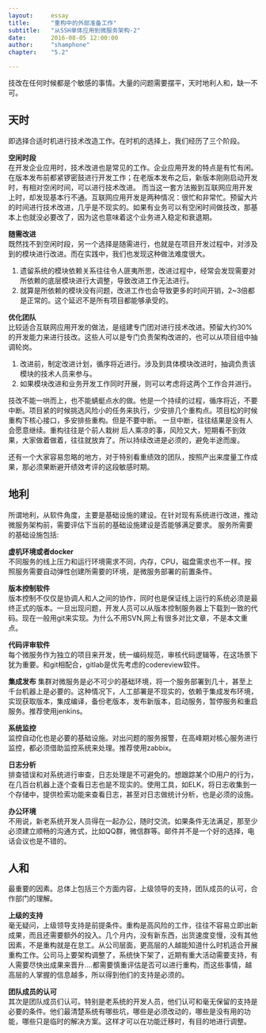 ```yaml
---
layout:     essay
title:      "重构中的外部准备工作"
subtitle:   "从SSH单体应用到微服务架构-2"
date:       2016-08-05 12:00:00
author:     "shamphone"
chapter:	"5.2"

---
```


技改在任何时候都是个敏感的事情。大量的问题需要摆平，天时地利人和，缺一不可。

## 天时

即选择合适时机进行技术改造工作。在时机的选择上，我们经历了三个阶段。

**空闲时段**  
在开发企业应用时，技术改进也是常见的工作。企业应用开发的特点是有忙有闲。在版本发布前都紧锣密鼓进行开发工作；在老版本发布之后，新版本刚刚启动开发时，有相对空闲时间，可以进行技术改进。
而当这一套方法搬到互联网应用开发上时，却发现基本行不通。互联网应用开发是两种情况：很忙和非常忙。预留大片的时间进行技术改进，几乎是不现实的。如果有业务可以有空闲时间做技改，那基本上也就没必要改了，因为这也意味着这个业务进入稳定和衰退期。

**随需改进**  
既然找不到空闲时段，另一个选择是随需进行，也就是在项目开发过程中，对涉及到的模块进行改进。而在实践中，我们也发现这种做法难度很大。

1. 遗留系统的模块依赖关系往往令人匪夷所思，改进过程中，经常会发现需要对所依赖的底层模块进行大调整，导致改进工作无法进行。  
2. 就算是所依赖的模块没有问题，改进工作也会导致更多的时间开销，2~3倍都是正常的。这个延迟不是所有项目都能够承受的。  

**优化团队**  
比较适合互联网应用开发的做法，是组建专门团对进行技术改进。预留大约30%的开发能力来进行技改。这些人可以是专门负责架构改进的，也可以从项目组中抽调轮岗。
1. 改进前，制定改进计划，循序将近进行。涉及到具体模块改进时，抽调负责该模块的技术人员来参与。 
2. 如果模块改进和业务开发工作同时开展，则可以考虑将这两个工作合并进行。 

技改不能一哄而上，也不能蜻蜓点水的做。他是一个持续的过程，循序将近，不要中断。项目紧的时候挑选风险小的任务来执行，少安排几个重构点。项目松的时候重构下核心接口，多安排些重构。但是不要中断。  一旦中断，往往结果是没有人会愿意继续。重构往往是个前人栽树 后人乘凉的事，风险又大，短期看不到效果，大家做着做着，往往就放弃了。所以持续改进是必须的，避免半途而废。  

还有一个大家容易忽略的地方，对于特别看重绩效的团队，按照产出来度量工作成果，那必须果断避开绩效考评的这段敏感时期。

## 地利

所谓地利，从软件角度，主要是基础设施的建设。在针对现有系统进行改进，推动微服务架构前，需要评估下当前的基础设施建设是否能够满足要求。 服务所需要的基础设施包括:

**虚机环境或者docker**  
不同服务的线上压力和运行环境需求不同，内存，CPU，磁盘需求也不一样。按照服务需要自动弹性创建所需要的环境，是微服务部署的前置条件。

**版本控制软件**  
版本控制不仅仅是协调人和人之间的协作，同时也是保证线上运行的系统必须是最终正式的版本。一旦出现问题，开发人员可以从版本控制服务器上下载到一致的代码。现在一般用git来实现。为什么不用SVN,网上有很多对比文章，不是本文重点。

**代码评审软件**  
每个微服务作为独立的项目来开发，统一编码规范，审核代码逻辑等，在这场景下犹为重要。和git相配合，gitlab是优先考虑的codereview软件。

**集成发布**
集群对微服务是必不可少的基础环境，将一个服务部署到几十，甚至上千台机器上是必要的。这种情况下，人工部署是不现实的，依赖于集成发布环境，实现获取版本，集成编译，备份老版本，发布新版本，启动服务，暂停服务和重启服务。推荐使用jenkins。

**系统监控**  
监控自动化也是必要的基础设施。对出问题的服务报警，在高峰期对核心服务进行监控，都必须借助监控系统来处理。推荐使用zabbix。

**日志分析**   
排查错误和对系统进行审查，日志处理是不可避免的。想跟踪某个ID用户的行为，在几百台机器上逐个查看日志也是不现实的。使用工具，如ELK，将日志收集到一个存储中，提供检索功能来查看日志，甚至对日志做统计分析，也是必须的设施。

**办公环境**  
不用说，新老系统开发人员得在一起办公，随时交流。如果条件无法满足，那至少必须建立顺畅的沟通方式，比如QQ群，微信群等。邮件并不是一个好的选择，电话会议也是不错的。


## 人和

最重要的因素。总体上包括三个方面内容，上级领导的支持，团队成员的认可，合作部门的理解。

**上级的支持**  
毫无疑问，上级领导支持是前提条件。重构是高风险的工作，往往不容易立即出新成果，而且还需要额外的投入。几个月内，没有新东西，出货速度变慢，没有其他因素，不是重构就是在怠工。从公司层面，更高层的人越能知道什么时机适合开展重构工作。公司马上要架构调整了，系统快下架了，近期有重大活动需要支持，有人需要尽快出成果来晋升....都需要慎重评估是否可以进行重构，而这些事情，越高层的人掌握的信息越多，所以得到他们的支持是必须的。

**团队成员的认可**  
其次是团队成员们认可。特别是老系统的开发人员，他们认可和毫无保留的支持是必要的条件。他们最清楚系统有哪些坑，哪些是必须改动的，哪些是没有用的功能，哪些只是临时的解决方案。这样才可以在功能迁移时，有目的地进行调整。

